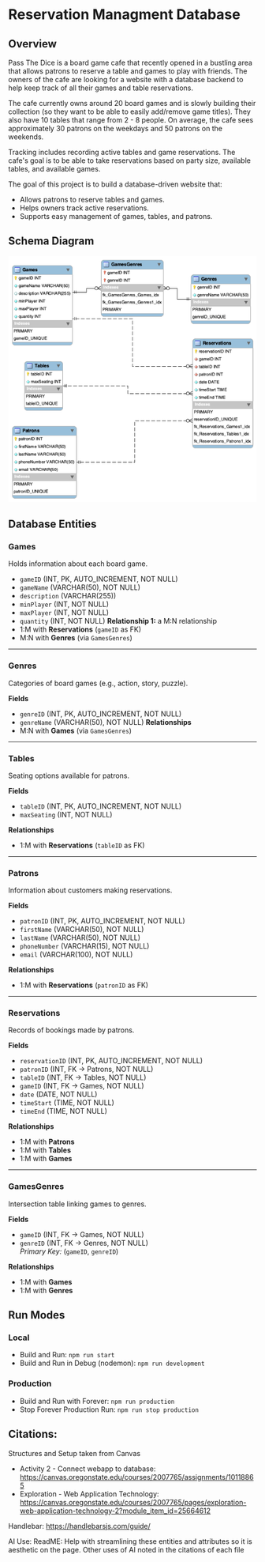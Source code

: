 # Reservation Managment Database

## Overview
Pass The Dice is a board game cafe that recently opened in a bustling area that allows patrons to reserve a table and games to play with friends. The owners of the cafe are looking for a website with a database backend to help keep track of all their games and table reservations.

The cafe currently owns around 20 board games and is slowly building their collection (so they want to be able to easily add/remove game titles). They also have 10 tables that range from 2 - 8 people. On average, the cafe sees approximately 30 patrons on the weekdays and 50 patrons on the weekends. 

Tracking includes recording active tables and game reservations. The cafe's goal is to be able to take reservations based on party size, available tables, and available games. 

The goal of this project is to build a database-driven website that:
- Allows patrons to reserve tables and games.
- Helps owners track active reservations.
- Supports easy management of games, tables, and patrons.

## Schema Diagram
![Schema for DB](./schema.png)

## Database Entities

### **Games**
Holds information about each board game.
- `gameID` (INT, PK, AUTO_INCREMENT, NOT NULL)
- `gameName` (VARCHAR(50), NOT NULL)
- `description` (VARCHAR(255))
- `minPlayer` (INT, NOT NULL)
- `maxPlayer` (INT, NOT NULL)
- `quantity` (INT, NOT NULL)
**Relationship 1:** a M:N relationship
- 1:M with **Reservations** (`gameID` as FK)
- M:N with **Genres** (via `GamesGenres`)

---

### **Genres**
Categories of board games (e.g., action, story, puzzle).

**Fields**
- `genreID` (INT, PK, AUTO_INCREMENT, NOT NULL)
- `genreName` (VARCHAR(50), NOT NULL)
**Relationships**
- M:N with **Games** (via `GamesGenres`)

---

### **Tables**
Seating options available for patrons.

**Fields**
- `tableID` (INT, PK, AUTO_INCREMENT, NOT NULL)
- `maxSeating` (INT, NOT NULL)

**Relationships**
- 1:M with **Reservations** (`tableID` as FK)

---

### **Patrons**
Information about customers making reservations.

**Fields**
- `patronID` (INT, PK, AUTO_INCREMENT, NOT NULL)
- `firstName` (VARCHAR(50), NOT NULL)
- `lastName` (VARCHAR(50), NOT NULL)
- `phoneNumber` (VARCHAR(15), NOT NULL)
- `email` (VARCHAR(100), NOT NULL)

**Relationships**
- 1:M with **Reservations** (`patronID` as FK)

---

### **Reservations**
Records of bookings made by patrons.

**Fields**
- `reservationID` (INT, PK, AUTO_INCREMENT, NOT NULL)
- `patronID` (INT, FK → Patrons, NOT NULL)
- `tableID` (INT, FK → Tables, NOT NULL)
- `gameID` (INT, FK → Games, NOT NULL)
- `date` (DATE, NOT NULL)
- `timeStart` (TIME, NOT NULL)
- `timeEnd` (TIME, NOT NULL)

**Relationships**
- 1:M with **Patrons**
- 1:M with **Tables**
- 1:M with **Games**

---

### **GamesGenres**
Intersection table linking games to genres.

**Fields**
- `gameID` (INT, FK → Games, NOT NULL)
- `genreID` (INT, FK → Genres, NOT NULL)  
*Primary Key:* (`gameID`, `genreID`)

**Relationships**
- 1:M with **Games**
- 1:M with **Genres**


## Run Modes
### Local
* Build and Run: `npm run start`
* Build and Run in Debug (nodemon): `npm run development`

### Production
* Build and Run with Forever: `npm run production`
* Stop Forever Production Run: `npm run stop production`

## Citations:
Structures and Setup taken from Canvas 
* Activity 2 - Connect webapp to database: https://canvas.oregonstate.edu/courses/2007765/assignments/10118865
* Exploration - Web Application Technology: https://canvas.oregonstate.edu/courses/2007765/pages/exploration-web-application-technology-2?module_item_id=25664612

Handlebar: 
https://handlebarsjs.com/guide/

AI Use:
ReadME: Help with streamlining these entities and attributes so it is aesthetic on the page.
Other uses of AI noted in the citations of each file

  
